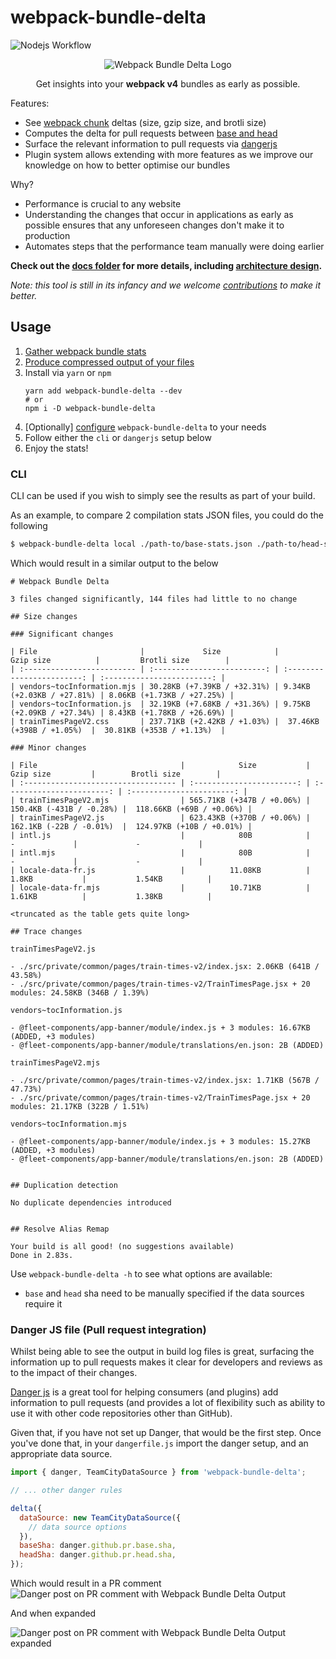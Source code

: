 # webpack-bundle-delta

![Nodejs Workflow](https://github.com/trainline/webpack-bundle-delta/workflows/.github/workflows/node.js.yml/badge.svg)

<p align="center">
  <img src="./docs/images/logo.png" alt="Webpack Bundle Delta Logo">
</p>

<p align="center">
  Get insights into your <strong>webpack v4</strong> bundles as early as possible.
</p>

Features:
- See [webpack chunk](https://webpack.js.org/guides/code-splitting/) deltas (size, gzip size, and brotli size)
- Computes the delta for pull requests between [base and head](https://docs.github.com/en/github/collaborating-with-issues-and-pull-requests/changing-the-base-branch-of-a-pull-request)
- Surface the relevant information to pull requests via [dangerjs](https://danger.systems/js/)
- Plugin system allows extending with more features as we improve our knowledge on how to better optimise our bundles

Why?
- Performance is crucial to any website
- Understanding the changes that occur in applications as early as possible ensures that any unforeseen changes don't make it to production
- Automates steps that the performance team manually were doing earlier

**Check out the [docs folder](docs) for more details, including [architecture design](docs/architecture.md).**

*Note: this tool is still in its infancy and we welcome [contributions](CONTRIBUTING.md) to make it better.*

## Usage

1. [Gather webpack bundle stats](./docs/gather-webpack-stats.md)
2. [Produce compressed output of your files](./docs/compression-output.md)
3. Install via `yarn` or `npm`
    ``` console
    yarn add webpack-bundle-delta --dev
    # or
    npm i -D webpack-bundle-delta
    ```
4. [Optionally] [configure](./src/config/README.md) `webpack-bundle-delta` to your needs
5. Follow either the `cli` or `dangerjs` setup below
6. Enjoy the stats!

### CLI

CLI can be used if you wish to simply see the results as part of your build.

As an example, to compare 2 compilation stats JSON files, you could do the following

``` bash
$ webpack-bundle-delta local ./path-to/base-stats.json ./path-to/head-stats.json
```

Which would result in a similar output to the below
```
# Webpack Bundle Delta

3 files changed significantly, 144 files had little to no change

## Size changes

### Significant changes

| File                       |             Size            |         Gzip size          |         Brotli size        |
| :------------------------- | :-------------------------: | :------------------------: | :------------------------: |
| vendors~tocInformation.mjs | 30.28KB (+7.39KB / +32.31%) | 9.34KB (+2.03KB / +27.81%) | 8.06KB (+1.73KB / +27.25%) |
| vendors~tocInformation.js  | 32.19KB (+7.68KB / +31.36%) | 9.75KB (+2.09KB / +27.34%) | 8.43KB (+1.78KB / +26.69%) |
| trainTimesPageV2.css       | 237.71KB (+2.42KB / +1.03%) |  37.46KB (+398B / +1.05%)  |  30.81KB (+353B / +1.13%)  |

### Minor changes

| File                                |            Size           |         Gzip size         |        Brotli size        |
| :---------------------------------- | :-----------------------: | :-----------------------: | :-----------------------: |
| trainTimesPageV2.mjs                | 565.71KB (+347B / +0.06%) |  150.4KB (-431B / -0.28%) |  118.66KB (+69B / +0.06%) |
| trainTimesPageV2.js                 | 623.43KB (+370B / +0.06%) |  162.1KB (-22B / -0.01%)  |  124.97KB (+10B / +0.01%) |
| intl.js                             |            80B            |             -             |             -             |
| intl.mjs                            |            80B            |             -             |             -             |
| locale-data-fr.js                   |          11.08KB          |           1.8KB           |           1.54KB          |
| locale-data-fr.mjs                  |          10.71KB          |           1.61KB          |           1.38KB          |

<truncated as the table gets quite long>

## Trace changes

trainTimesPageV2.js

- ./src/private/common/pages/train-times-v2/index.jsx: 2.06KB (641B / 43.58%)
- ./src/private/common/pages/train-times-v2/TrainTimesPage.jsx + 20 modules: 24.58KB (346B / 1.39%)

vendors~tocInformation.js

- @fleet-components/app-banner/module/index.js + 3 modules: 16.67KB (ADDED, +3 modules)
- @fleet-components/app-banner/module/translations/en.json: 2B (ADDED)

trainTimesPageV2.mjs

- ./src/private/common/pages/train-times-v2/index.jsx: 1.71KB (567B / 47.73%)
- ./src/private/common/pages/train-times-v2/TrainTimesPage.jsx + 20 modules: 21.17KB (322B / 1.51%)

vendors~tocInformation.mjs

- @fleet-components/app-banner/module/index.js + 3 modules: 15.27KB (ADDED, +3 modules)
- @fleet-components/app-banner/module/translations/en.json: 2B (ADDED)


## Duplication detection

No duplicate dependencies introduced


## Resolve Alias Remap

Your build is all good! (no suggestions available)
Done in 2.83s.
```

Use `webpack-bundle-delta -h` to see what options are available:
- `base` and `head` sha need to be manually specified if the data sources require it

### Danger JS file (Pull request integration)

Whilst being able to see the output in build log files is great, surfacing the information up to pull requests makes it clear for developers and reviews as to the impact of their changes.

[Danger js](https://danger.systems/js/) is a great tool for helping consumers (and plugins) add information to pull requests (and provides a lot of flexibility such as ability to use it with other code repositories other than GitHub).

Given that, if you have not set up Danger, that would be the first step. Once you've done that, in your `dangerfile.js` import the danger setup, and an appropriate data source.

``` javascript
import { danger, TeamCityDataSource } from 'webpack-bundle-delta';

// ... other danger rules

delta({
  dataSource: new TeamCityDataSource({
    // data source options
  }),
  baseSha: danger.github.pr.base.sha,
  headSha: danger.github.pr.head.sha,
});
```

Which would result in a PR comment
![Danger post on PR comment with Webpack Bundle Delta Output](docs/images/pr-comment-collapsed.png)

And when expanded

![Danger post on PR comment with Webpack Bundle Delta Output expanded](docs/images/pr-comment-expanded.png)
